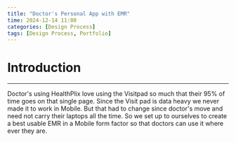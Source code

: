 ```yaml
---
title: "Doctor's Personal App with EMR"
time: 2024-12-14 11:00
categories: [Design Process]
tags: [Design Process, Portfolio]
---
```


# Introduction
---
Doctor's using HealthPlix love using the Visitpad so much that their 95% of time goes on that single page. Since the Visit pad is data heavy we never made it to work in Mobile. But that had to change since doctor's move and need not carry their laptops all the time. So we set up to ourselves to create a best usable EMR in a Mobile form factor so that doctors can use it where ever they are. 




